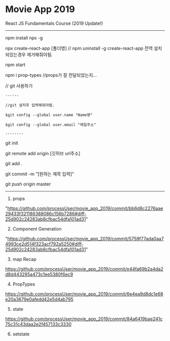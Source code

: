 # Movie App 2019

React JS Fundamentals Course (2019 Update!)

-------

npm install npx -g

npx create-react-app [폴더명]
	// npm uninstall -g create-react-app 전역 설치되있는경우 제거해줘야됨.

npm start

npm i prop-types //props가 잘 전달되었는지...

// git 사용하기

    ------

    //git 설치후 입력해줘야됨. 

    $git config --global user.name "Name명"
    
    $git config --global user.email "메일주소"

    --------

git init

git remote add origin [깃허브 url주소]

git add .

git commit -m "[원하는 제목 입력]"

git push origin master

-------

1. props

"https://github.com/processUser/movie_app_2019/commit/bb6d8c2276aae29433f321186388086c156b7286#diff-25d902c24283ab8cfbac54dfa101ad31"

2. Component Generation 

"https://github.com/processUser/movie_app_2019/commit/5759f77ada0aa74993ce2d514f323acf792a5250#diff-25d902c24283ab8cfbac54dfa101ad31"

3. map Recap

https://github.com/processUser/movie_app_2019/commit/e44fa69b2a4da2d8d443295a473c1ee5380f6ec9

4. PropTypes 

https://github.com/processUser/movie_app_2019/commit/6e4ea9d8dc1e68e20a3679e0afedd42e5d4ab795

5. state

https://github.com/processUser/movie_app_2019/commit/84a6419bae241c75c31c43daa2e2f457133c3330

6. setstate
